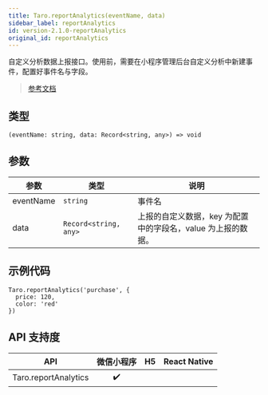 ```yaml
---
title: Taro.reportAnalytics(eventName, data)
sidebar_label: reportAnalytics
id: version-2.1.0-reportAnalytics
original_id: reportAnalytics
---
```


自定义分析数据上报接口。使用前，需要在小程序管理后台自定义分析中新建事件，配置好事件名与字段。

> [参考文档](https://developers.weixin.qq.com/miniprogram/dev/api/open-api/data-analysis/wx.reportAnalytics.html)

## 类型

```tsx
(eventName: string, data: Record<string, any>) => void
```

## 参数

<table>
  <thead>
    <tr>
      <th>参数</th>
      <th>类型</th>
      <th>说明</th>
    </tr>
  </thead>
  <tbody>
    <tr>
      <td>eventName</td>
      <td><code>string</code></td>
      <td>事件名</td>
    </tr>
    <tr>
      <td>data</td>
      <td><code>Record&lt;string, any&gt;</code></td>
      <td>上报的自定义数据，key 为配置中的字段名，value 为上报的数据。</td>
    </tr>
  </tbody>
</table>

## 示例代码

```tsx
Taro.reportAnalytics('purchase', {
  price: 120,
  color: 'red'
})
```

## API 支持度

| API | 微信小程序 | H5 | React Native |
| :---: | :---: | :---: | :---: |
| Taro.reportAnalytics | ✔️ |  |  |

